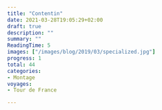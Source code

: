```yaml
---
title: "Contentin"
date: 2021-03-28T19:05:29+02:00
draft: true
description: ""
summary: ""
ReadingTime: 5
images: ["/images/blog/2019/03/specialized.jpg"]
progress: 1
total: 44
categories:
- Montage
voyages:
- Tour de France

---
```


